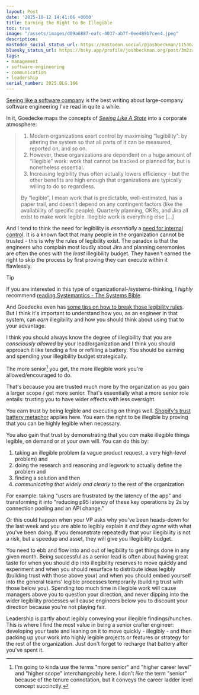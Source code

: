 ```yaml
---
layout: Post
date: '2025-10-12 14:41:06 +0000'
title: Earning the Right to Be Illegible
toc: true
image: "/assets/images/d09a6887-eafc-4037-ab7f-0ee489b7cee4.jpeg"
description:
mastodon_social_status_url: https://mastodon.social/@joshbeckman/115362404450655735
bluesky_status_url: https://bsky.app/profile/joshbeckman.org/post/3m2zafzscac2i
tags:
- management
- software-engineering
- communication
- leadership
serial_number: 2025.BLG.166
---
```

[Seeing like a software company](https://www.seangoedecke.com/seeing-like-a-software-company/) is the best writing about large-company software engineering I've read in quite a while.

In it, Goedecke maps the concepts of *[Seeing Like A State](https://en.wikipedia.org/wiki/Seeing_Like_a_State)* into a corporate atmosphere:

> 1. Modern organizations exert control by maximising “legibility”: by altering the system so that all parts of it can be measured, reported on, and so on.
> 2. However, these organizations are dependent on a huge amount of “illegible” work: work that cannot be tracked or planned for, but is nonetheless essential.
> 3. Increasing legibility thus often actually lowers efficiency - but the other benefits are high enough that organizations are typically willing to do so regardless.
>
> By “legible”, I mean work that is predictable, well-estimated, has a paper trail, and doesn’t depend on any contingent factors (like the availability of specific people). Quarterly planning, OKRs, and Jira all exist to make work legible. Illegible work is everything else [...]

And I tend to think the need for legibility is _essentially_ a [need for internal control](https://news.ycombinator.com/item?id=45510656). It is a known fact that many people in the organization cannot be trusted - this is why the rules of legibility exist. The paradox is that the engineers who complain most loudly about Jira and planning ceremonies are often the ones with the _least_ illegibility budget. They haven't earned the right to skip the process by first proving they can execute within it flawlessly.

> [!TIP]
> If you are interested in this type of organizational-/systems-thinking, I *highly* recommend [reading Systemantics - The Systems Bible](https://www.joshbeckman.org/blog/reading/after-re-reading-the-systems-bible).

And Goedecke even has [some tips on how to break those legibility rules](https://www.seangoedecke.com/breaking-rules/). But I think it's important to understand how you, as an engineer in that system, can _earn_ illegibility and how you should think about using that to your advantage.

I think you should always know the degree of illegibility that you are _consciously allowed_ by your lead/organization and I think you should approach it like tending a fire or refilling a battery. You should be earning and spending your illegibility budget strategically.

The more senior[^1] you get, the more illegible work you're allowed/encouraged to do.

That's because you are trusted much more by the organization as you gain a larger scope / get more senior. That's essentially what a more senior role entails: trusting you to have wider effects with less oversight.

You earn trust by being legible and executing on things well. [Shopify's trust battery metaphor](https://fs.blog/knowledge-project-podcast/tobi-lutke/#:~:text=Trust%20battery%20fits,each%20other%20feedback.) applies here. You earn the right to be illegible by proving that you can be highly legible when necessary.

You also gain that trust by demonstrating that you _can_ make illegible things legible, on demand or at your own will. You can do this by:
1. taking an illegible problem (a vague product request, a very high-level problem) and
2. doing the research and reasoning and legwork to actually define the problem and
3. finding a solution and then
4. _communicating that widely and clearly_ to the rest of the organization

For example: taking "users are frustrated by the latency of the app" and transforming it into "reducing p95 latency of these key operations by 2s by connection pooling and an API change."

Or this could happen when your VP asks why you've been heads-down for the last week and you are able to legibly explain it _and they agree_ with what you've been doing. If you demonstrate repeatedly that your illegibility is not a risk, but a speedup and asset, they will give you illegibility budget.

You need to ebb and flow into and out of legibility to get things done in any given month. Being successful as a senior lead is often about having great taste for when you should dip into illegibility reserves to move quickly and experiment and when you should resurface to distribute ideas legibly (building trust with those above your) and when you should embed yourself into the general teams' legible processes temporarily (building trust with those below you). Spending too much time in illegible work will cause managers above you to question your direction, and never dipping into the wider legibility processes will cause engineers below you to discount your direction because you're not playing fair.

Leadership is partly about legibly conveying your illegible findings/hunches. This is where I find the most value in being a senior crafter engineer: developing your taste and leaning on it to move quickly - illegibly - and then packing up your work into highly legible projects or features or strategy for the rest of the organization. Just don't forget to recharge that battery after you've spent it.

[^1]: I'm going to kinda use the terms "more senior" and "higher career level" and "higher scope" interchangeably here. I don't *like* the term "senior" because of the tenure connotation, but it conveys the career ladder level concept succinctly.
